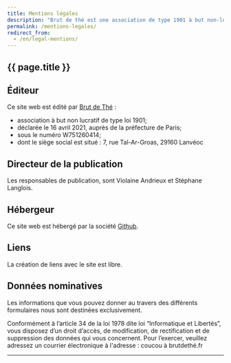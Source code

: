 ```yaml
---
title: Mentions légales
description: "Brut de thé est une association de type 1901 à but non-lucratif."
permalink: /mentions-legales/
redirect_from:
  - /en/legal-mentions/
---
```


<section class="section">
<div class="wrapper" markdown="1">

# {{ page.title }}

## Éditeur

Ce site web est édité par [Brut de Thé](https://www.brutdethé.fr) :

* association à but non lucratif de type loi 1901;
* déclarée le 16 avril 2021, auprès de la préfecture de Paris;
* sous le numéro W751260414;
* dont le siège social est situé : 7, rue Tal-Ar-Groas, 29160 Lanvéoc

## Directeur de la publication

Les responsables de publication, sont Violaine Andrieux et Stéphane Langlois.

## Hébergeur

Ce site web est hébergé par la société [Github](https://fr.wikipedia.org/wiki/GitHub).

## Liens

La création de liens avec le site est libre.

## Données nominatives

Les informations que vous pouvez donner au travers des différents formulaires nous sont destinées exclusivement.

Conformément à l’article 34 de la loi 1978 dite loi “Informatique et Libertés”, vous disposez d’un droit d’accès, de modification, de rectification et de suppression des données qui vous concernent. Pour l’exercer, veuillez adressez un courrier électronique à l'adresse : coucou à brutdethé.fr

</div>
</section>

<hr class="wrapper">
